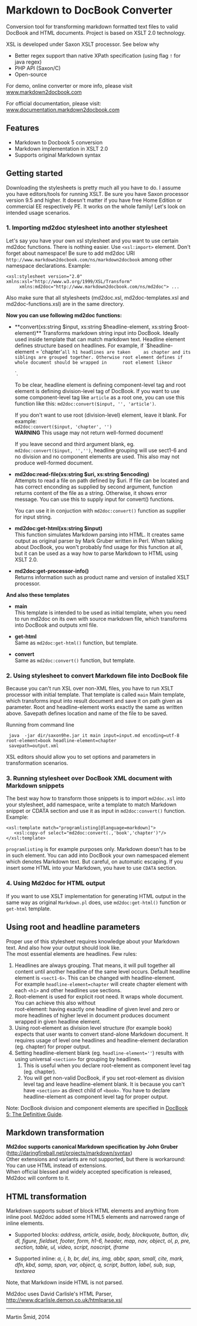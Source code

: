 Markdown to DocBook Converter
=============================

Conversion tool for transforming markdown formatted text files to valid DocBook and HTML documents. Project is based on XSLT 2.0 technology.

XSL is developed under Saxon XSLT processor. See below why
 
   * Better regex support than native XPath specification (using flag `!` for java regex)
   * PHP API (Saxon/C)
   * Open-source

For demo, online converter or more info, please visit  
www.markdown2docbook.com

For official documentation, please visit:  
www.documentation.markdown2docbook.com


Features
--------

   * Markdown to Docbook 5 conversion
   * Markdown implementation in XSLT 2.0
   * Supports original Markdown syntax


Getting started
---------------

Downloading the stylesheets is pretty much all you have to do. I assume you have editors/tools for running XSLT. 
Be sure you have Saxon processor version 9.5 and higher. It doesn't matter if you have free Home Edition or commercial EE respectively PE. It works on the whole family! Let's look on intended usage scenarios.

### 1. Importing md2doc stylesheet into another stylesheet ###
      
Let's say you have your own xsl stylesheet and you want to use certain md2doc functions.
There is nothing easier. Use `<xsl:import>` element. Don't forget about namespace! Be sure to add md2doc URI                `http://www.markdown2docbook.com/ns/markdown2docbook` among other namespace declarations. Example:

    <xsl:stylesheet version="2.0" xmlns:xsl="http://www.w3.org/1999/XSL/Transform"
         xmlns:md2doc="http://www.markdown2docbook.com/ns/md2doc"> ...
         
 Also make sure that all stylesheets (md2doc.xsl, md2doc-templates.xsl and md2doc-functions.xsl) are in the same directory.

  **Now you can use following md2doc functions:**
     
  * **convert(xs:string $input, xs:string $headline-element, xs:string $root-element)**  
    Transforms markdown string input into DocBook. Ideally used inside template that can match markdown text. Headline           element defines structure based on headlines. For example, if `$headline-element = 'chapter'` all h1 headlines are taken     as chapter and its siblings are grouped together. Otherwise root element defines if whole document should be wrapped in      root element like `<book>` or `<article>`.

    To be clear, headline element is defining component-level tag and root element is defining division-level tag of             DocBook. If you want to use some component-level tag like `article` as a root one, you can use this function like this:      `md2doc:convert($input, '', 'article')`.
    
    If you don't want to use root (division-level) element, leave it blank. For example:  
    `md2doc:convert($input, 'chapter', '')`  
    **WARNING** This usage may not return well-formed document!
    
    If you leave second and third argument blank, eg. `md2doc:convert($input, '','')`, headline grouping will use sect1-6 and     no division and no component elements are used. This also may not produce well-formed document.

  * **md2doc:read-file(xs:string $uri, xs:string $encoding)**  
    Attempts to read a file on path defined by $uri. If file can be located and has correct enconding as supplied by second      argument, function returns content of the file as a string. Otherwise, it shows error message. You can use this to supply     input for convert() functions.

    You can use it in conjuction with `md2doc:convert()` function as supplier for input string.

  * **md2doc:get-html(xs:string $input)**  
    This function simulates Markdown parsing into HTML. It creates same output as original parser by Mark Gruber written in      Perl. When talking about DocBook, you won't probably find usage for this function at all, but it can be used as a way how     to parse Markdown to HTML using XSLT 2.0.
    
  * **md2doc:get-processor-info()**  
    Returns information such as product name and version of installed XSLT processor.

**And also these templates**

  * **main**  
    This template is intended to be used as initial template, when you need to run md2doc on its own with source markdown        file, which transforms into DocBook and outputs xml file.
  
  * **get-html**  
    Same as `md2doc:get-html()` function, but template.

  * **convert**  
     Same as `md2doc:convert()` function, but template.
 
### 2. Using stylesheet to convert Markdown file into DocBook file ###

Because you can't run XSL over non-XML files, you have to run XSLT processor with initial template. That template is called `main` Main template, which transforms input into result document and save it on path given as parameter. Root and headline-element works exactly the same as written above. Savepath defines location and name of the file to be saved. 

  Running from command line
  
     java  -jar dir/saxon9he.jar it main input=input.md encoding=utf-8 root-element=book headline-element=chapter  
     savepath=output.xml 

  XSL editors should allow you to set options and parameters in transformation scenarios.

### 3. Running stylesheet over DocBook XML document with Markdown snippets ###

The best way how to transform those snippets is to import `md2doc.xsl` into your stylesheet, add namespace, write a template to match Markdown snippet or CDATA section and use it as input in `md2doc:convert()` function. Example:
  
    <xsl:template match="programlisting[@language=markdown]">
       <xsl:copy-of select="md2doc:convert(.,'book','chapter')"/>
    </xsl:template>
    
`programlisting` is for example purposes only. Markdown doesn't has to be in such element. You can add into DocBook your own namespaced element which denotes Markdown text. But careful, on automatic escaping. If you insert some HTML into your Markdown, you have to use `CDATA` section.   

### 4. Using Md2doc for HTML output ###

If you want to use XSLT implementation for generating HTML output in the same way as original `Markdown.pl` does, use `md2doc:get-html()` function or `get-html` template.
    
Using root and headline parameters 
----------------------------------

Proper use of this stylesheet requires knowledge about your Markdown text. And also how your output should look like.  
The most essential elements are headlines. Few rules:
  
  1. Headlines are always grouping. That means, it will pull together all content until another headline of the same level        occurs. Default headline element is `<sect1-6>`. This can be changed with headline-element.  
     For example `headline-element=chapter` will create chapter element with each `<h1>` and other headlines use sections.
  2. Root-element is used for explicit root need. It wraps whole document. You can achieve this also without  
     root-element: having exactly one headline of given level and zero or more headlines of higher level in document produces      document wrapped in given headline element.
  3. Using root-element as division level structure (for example book) expects that user wants to convert stand-alone             Markdown document. It requires usage of level one headlines and headline-element declaration (eg. chapter) for proper        output.
  4. Setting headline-element blank (eg. `headline-element=''`) results with using universal `<section>` for grouping by          headlines.
     1. This is useful when you declare root-element as component level tag (eg. chapter).
     2. You will get non-valid DocBook, if you set root-element as division level tag and leave headline-element blank. It is         because you can't have `<section>` as direct child of `<book>`. You have to declare headline-element as component            level tag for proper output.

Note: DocBook division and component elements are specified in [DocBook 5: The Definitive Guide][1].

[1]: http://www.docbook.org/tdg5/en/html/ch02.html#ch02-logdiv 


Markdown transformation
-----------------------

**Md2doc supports canonical Markdown specification by John Gruber**  
(http://daringfireball.net/projects/markdown/syntax)  
Other extensions and variants are not supported, but there is workaround: You can use HTML instead of extensions.  
When official blessed and widely accepted specification is released, Md2doc will conform to it.
  

HTML transformation
-------------------

Markdown supports subset of block HTML elements and anything from inline pool. Md2doc added some HTML5 elements and narrowed range of inline elements.

* Supported blocks:
  _address, article, aside, body, blockquote, button, div, dl, figure, fieldset, footer, form, h1-6, header, map, nav, object,   ol, p, pre, section, table, ul, video, script, noscript, iframe_

* Supported inline:
  _a, i, b, br, del, ins, img, abbr, span, small, cite, mark, dfn, kbd, samp, span, var, object, q, script, button, label,      sub, sup, textarea_

Note, that Markdown inside HTML is not parsed.  

Md2doc uses David Carlisle's HTML Parser, http://www.dcarlisle.demon.co.uk/htmlparse.xsl


* * * * * * * * * * * * * * * * * * * * * * * * * * * * * * * * * * * * * * * * * * * * * * * * * * * * * * * * * * * * * * 

Martin Šmíd, 2014
